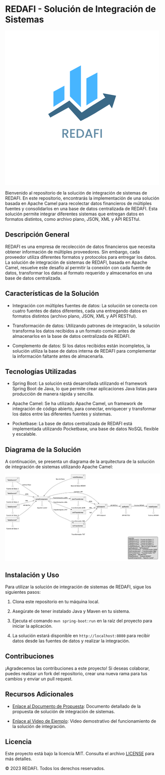 # REDAFI - Solución de Integración de Sistemas

![REDAFI Logo](redafi.png)

Bienvenido al repositorio de la solución de integración de sistemas de REDAFI. En este repositorio, encontrarás la implementación de una solución basada en Apache Camel para recolectar datos financieros de múltiples fuentes y consolidarlos en una base de datos centralizada de REDAFI. Esta solución permite integrar diferentes sistemas que entregan datos en formatos distintos, como archivo plano, JSON, XML y API RESTful.

## Descripción General

REDAFI es una empresa de recolección de datos financieros que necesita obtener información de múltiples proveedores. Sin embargo, cada proveedor utiliza diferentes formatos y protocolos para entregar los datos. La solución de integración de sistemas de REDAFI, basada en Apache Camel, resuelve este desafío al permitir la conexión con cada fuente de datos, transformar los datos al formato requerido y almacenarlos en una base de datos centralizada.

## Características de la Solución

- Integración con múltiples fuentes de datos: La solución se conecta con cuatro fuentes de datos diferentes, cada una entregando datos en formatos distintos (archivo plano, JSON, XML y API RESTful).

- Transformación de datos: Utilizando patrones de integración, la solución transforma los datos recibidos a un formato común antes de almacenarlos en la base de datos centralizada de REDAFI.

- Complemento de datos: Si los datos recibidos están incompletos, la solución utiliza la base de datos interna de REDAFI para complementar la información faltante antes de almacenarla.

## Tecnologías Utilizadas

- Spring Boot: La solución está desarrollada utilizando el framework Spring Boot de Java, lo que permite crear aplicaciones Java listas para producción de manera rápida y sencilla.

- Apache Camel: Se ha utilizado Apache Camel, un framework de integración de código abierto, para conectar, enriquecer y transformar los datos entre las diferentes fuentes y sistemas.

- Pocketbase: La base de datos centralizada de REDAFI está implementada utilizando Pocketbase, una base de datos NoSQL flexible y escalable.

## Diagrama de la Solución

A continuación, se presenta un diagrama de la arquitectura de la solución de integración de sistemas utilizando Apache Camel:

![Diagrama de la Solución](diagrama2.png)

## Instalación y Uso

Para utilizar la solución de integración de sistemas de REDAFI, sigue los siguientes pasos:

1. Clona este repositorio en tu máquina local.

2. Asegúrate de tener instalado Java y Maven en tu sistema.

3. Ejecuta el comando `mvn spring-boot:run` en la raíz del proyecto para iniciar la aplicación.

4. La solución estará disponible en `http://localhost:8080` para recibir datos desde las fuentes de datos y realizar la integración.

## Contribuciones

¡Agradecemos las contribuciones a este proyecto! Si deseas colaborar, puedes realizar un fork del repositorio, crear una nueva rama para tus cambios y enviar un pull request.

## Recursos Adicionales

- [Enlace al Documento de Propuesta](https://www.example.com/documento-propuesta.pdf): Documento detallado de la propuesta de solución de integración de sistemas.

- [Enlace al Video de Ejemplo](https://www.youtube.com/watch?v=ejemplo): Video demostrativo del funcionamiento de la solución de integración.

## Licencia

Este proyecto está bajo la licencia MIT. Consulta el archivo [LICENSE](LICENSE) para más detalles.

© 2023 REDAFI. Todos los derechos reservados.
